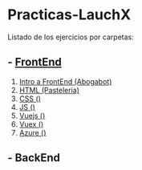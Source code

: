 # Practicas-LauchX
Listado de los ejercicios por carpetas:
## - [FrontEnd](./FrontEnd)
1. [Intro a FrontEnd (Abogabot)](./FrontEnd/01%20-%20Intro)
2. [HTML (Pasteleria)](./02%20-%20HTML)
3. [CSS ()](./03%20-%20CSS)
4. [JS ()]()
5. [Vuejs ()]()
6. [Vuex ()]()
7. [Azure ()]()
## - BackEnd
